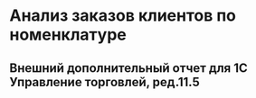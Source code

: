 # Анализ заказов клиентов по номенклатуре
## Внешний дополнительный отчет для 1С Управление торговлей, ред.11.5

